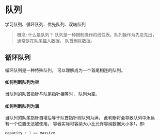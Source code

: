 # 队列

学习队列、循环队列、优先队列、双端队列

> 概念: 什么是队列？ 队列是一种限制操作的线性表。队列操作为先进先出，通常是在队尾插入数据， 队首删除数据。 

## 循环队列

循环队列是一种特殊队列， 可以理解成为一个首尾相连的队列。



#### 如何判断队列为空

当队列的队首指针与队尾指针相等时， 队列为空。

#### 如何判断队列为满

当队列的队尾指针自增后等于队首指针则队列为满， 此判断将会导致队列中永远有一个位置无法被使用。 容器实际可容纳大小比允许容纳数据大小多1，即:

```c
capacity + 1 == maxsize
```







